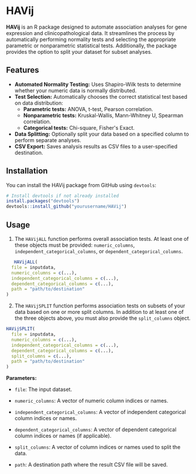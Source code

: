
# HAVij

**HAVij** is an R package designed to automate association analyses for gene expression and clinicopathological data. It streamlines the process by automatically performing normality tests and selecting the appropriate parametric or nonparametric statistical tests. Additionally, the package provides the option to split your dataset for subset analyses.

## Features

- **Automated Normality Testing:** Uses Shapiro-Wilk tests to determine whether your numeric data is normally distributed.
- **Test Selection:** Automatically chooses the correct statistical test based on data distribution:
  - **Parametric tests:** ANOVA, t-test, Pearson correlation.
  - **Nonparametric tests:** Kruskal-Wallis, Mann-Whitney U, Spearman correlation.
  - **Categorical tests:** Chi-square, Fisher's Exact.
- **Data Splitting:** Optionally split your data based on a specified column to perform separate analyses.
- **CSV Export:** Saves analysis results as CSV files to a user-specified destination.

## Installation

You can install the HAVij package from GitHub using `devtools`:

```r
# Install devtools if not already installed
install.packages("devtools")
devtools::install_github("yourusername/HAVij")
```

## Usage
1. The `HAVijALL` function performs overall association tests. At least one of these objects must be provided: `numeric_columns`, `independent_categorical_columns`, or `dependent_categorical_columns`.

```r
   HAVijALL(
  file = inputdata,
  numeric_columns = c(...),
  independent_categorical_columns = c(...),
  dependent_categorical_columns = c(...),
  path = "path/to/destination"
)
```

2. The `HAVijSPLIT` function performs association tests on subsets of your data based on one or more split columns. In addition to at least one of the three objects above, you must also provide the `split_columns` object.

```r
HAVijSPLIT(
  file = inputdata,
  numeric_columns = c(...),
  independent_categorical_columns = c(...),
  dependent_categorical_columns = c(...),
  split_columns = c(...),
  path = "path/to/destination"
)
```
**Parameters:**
- `file`: The input dataset.

- `numeric_columns`: A vector of numeric column indices or names.

- `independent_categorical_columns`: A vector of independent categorical column indices or names.

- `dependent_categorical_columns`: A vector of dependent categorical column indices or names (if applicable).

- `split_columns`: A vector of column indices or names used to split the data.

- `path`: A destination path where the result CSV file will be saved.
